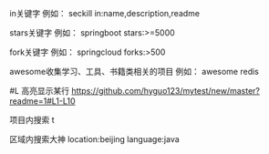 in关键字
例如：   seckill in:name,description,readme

stars关键字
例如：   springboot stars:>=5000

fork关键字
例如：   springcloud forks:>500

awesome收集学习、工具、书籍类相关的项目
例如：  awesome redis

#L 高亮显示某行
https://github.com/hyguo123/mytest/new/master?readme=1#L1-L10

项目内搜索 t

区域内搜索大神
location:beijing language:java

